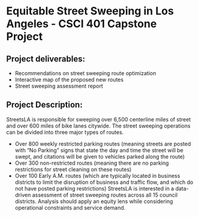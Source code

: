 <h1>Equitable Street Sweeping in Los Angeles - CSCI 401 Capstone Project</h1>

<h2>Project deliverables:</h2>
<ul>
<li>Recommendations on street sweeping route optimization</li>
<li>Interactive map of the proposed new routes</li>
<li>Street sweeping assessment report</li>
</ul>
  
<h2>Project Description:</h2>
StreetsLA is responsible for sweeping over 6,500 centerline miles of street
and over 600 miles of bike lanes citywide. The street sweeping operations
can be divided into three major types of routes.
<ul>
<li>Over 800 weekly restricted parking routes (meaning streets are
  posted with “No Parking” signs that state the day and time the
  street will be swept, and citations will be given to vehicles parked
  along the route)</li>
<li>Over 300 non-restricted routes (meaning there are no parking
  restrictions for street cleaning on these routes)</li>
<li>Over 100 Early A.M. routes (which are typically located in business
  districts to limit the disruption of business and traffic flow, and
  which do not have posted parking restrictions)
  StreetsLA is interested in a data-driven assessment of street sweeping
  routes across all 15 council districts. Analysis should apply an equity lens
  while considering operational constraints and service demand.</li>
</ul>
